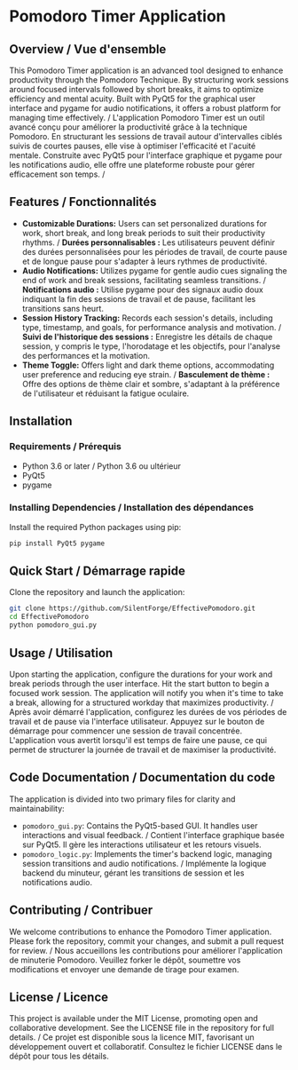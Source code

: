 
# Pomodoro Timer Application

## Overview / Vue d'ensemble

This Pomodoro Timer application is an advanced tool designed to enhance productivity through the Pomodoro Technique. By structuring work sessions around focused intervals followed by short breaks, it aims to optimize efficiency and mental acuity. Built with PyQt5 for the graphical user interface and pygame for audio notifications, it offers a robust platform for managing time effectively. / L'application Pomodoro Timer est un outil avancé conçu pour améliorer la productivité grâce à la technique Pomodoro. En structurant les sessions de travail autour d'intervalles ciblés suivis de courtes pauses, elle vise à optimiser l'efficacité et l'acuité mentale. Construite avec PyQt5 pour l'interface graphique et pygame pour les notifications audio, elle offre une plateforme robuste pour gérer efficacement son temps. /

## Features / Fonctionnalités

- **Customizable Durations:** Users can set personalized durations for work, short break, and long break periods to suit their productivity rhythms. / **Durées personnalisables :** Les utilisateurs peuvent définir des durées personnalisées pour les périodes de travail, de courte pause et de longue pause pour s'adapter à leurs rythmes de productivité.
- **Audio Notifications:** Utilizes pygame for gentle audio cues signaling the end of work and break sessions, facilitating seamless transitions. / **Notifications audio :** Utilise pygame pour des signaux audio doux indiquant la fin des sessions de travail et de pause, facilitant les transitions sans heurt.
- **Session History Tracking:** Records each session's details, including type, timestamp, and goals, for performance analysis and motivation. / **Suivi de l'historique des sessions :** Enregistre les détails de chaque session, y compris le type, l'horodatage et les objectifs, pour l'analyse des performances et la motivation.
- **Theme Toggle:** Offers light and dark theme options, accommodating user preference and reducing eye strain. / **Basculement de thème :** Offre des options de thème clair et sombre, s'adaptant à la préférence de l'utilisateur et réduisant la fatigue oculaire.

## Installation

### Requirements / Prérequis

- Python 3.6 or later / Python 3.6 ou ultérieur
- PyQt5
- pygame

### Installing Dependencies / Installation des dépendances

Install the required Python packages using pip:

```bash
pip install PyQt5 pygame
```

## Quick Start / Démarrage rapide

Clone the repository and launch the application:

```bash
git clone https://github.com/SilentForge/EffectivePomodoro.git
cd EffectivePomodoro
python pomodoro_gui.py
```

## Usage / Utilisation

Upon starting the application, configure the durations for your work and break periods through the user interface. Hit the start button to begin a focused work session. The application will notify you when it's time to take a break, allowing for a structured workday that maximizes productivity. / Après avoir démarré l'application, configurez les durées de vos périodes de travail et de pause via l'interface utilisateur. Appuyez sur le bouton de démarrage pour commencer une session de travail concentrée. L'application vous avertit lorsqu'il est temps de faire une pause, ce qui permet de structurer la journée de travail et de maximiser la productivité.

## Code Documentation / Documentation du code

The application is divided into two primary files for clarity and maintainability:

- `pomodoro_gui.py`: Contains the PyQt5-based GUI. It handles user interactions and visual feedback. / Contient l'interface graphique basée sur PyQt5. Il gère les interactions utilisateur et les retours visuels.
- `pomodoro_logic.py`: Implements the timer's backend logic, managing session transitions and audio notifications. / Implémente la logique backend du minuteur, gérant les transitions de session et les notifications audio.

## Contributing / Contribuer

We welcome contributions to enhance the Pomodoro Timer application. Please fork the repository, commit your changes, and submit a pull request for review. / Nous accueillons les contributions pour améliorer l'application de minuterie Pomodoro. Veuillez forker le dépôt, soumettre vos modifications et envoyer une demande de tirage pour examen.

## License / Licence

This project is available under the MIT License, promoting open and collaborative development. See the LICENSE file in the repository for full details. / Ce projet est disponible sous la licence MIT, favorisant un développement ouvert et collaboratif. Consultez le fichier LICENSE dans le dépôt pour tous les détails.
